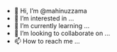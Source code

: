 - 👋 Hi, I’m @mahinuzzama
- 👀 I’m interested in ...
- 🌱 I’m currently learning ...
- 💞️ I’m looking to collaborate on ...
- 📫 How to reach me ...

<!---
mahinuzzama/mahinuzzama is a ✨ special ✨ repository because its `README.md` (this file) appears on your GitHub profile.
You can click the Preview link to take a look at your changes.
--->
